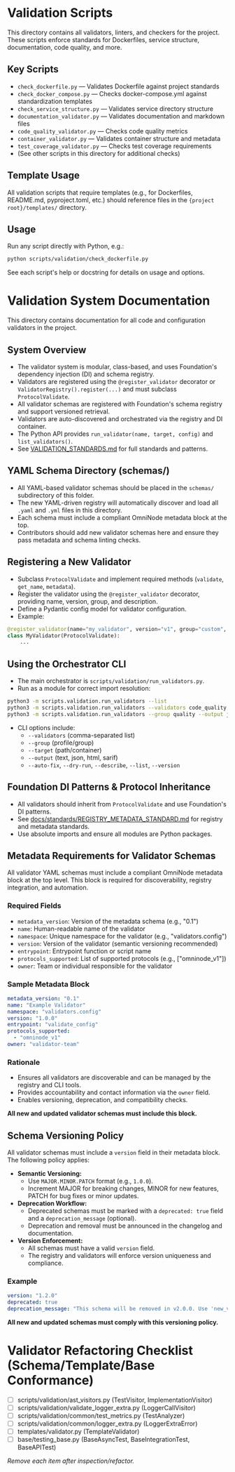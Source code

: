 # Validation Scripts

This directory contains all validators, linters, and checkers for the project. These scripts enforce standards for Dockerfiles, service structure, documentation, code quality, and more.

## Key Scripts
- `check_dockerfile.py` — Validates Dockerfile against project standards
- `check_docker_compose.py` — Checks docker-compose.yml against standardization templates
- `check_service_structure.py` — Validates service directory structure
- `documentation_validator.py` — Validates documentation and markdown files
- `code_quality_validator.py` — Checks code quality metrics
- `container_validator.py` — Validates container structure and metadata
- `test_coverage_validator.py` — Checks test coverage requirements
- (See other scripts in this directory for additional checks)

## Template Usage
All validation scripts that require templates (e.g., for Dockerfiles, README.md, pyproject.toml, etc.) should reference files in the `{project root}/templates/` directory.

## Usage
Run any script directly with Python, e.g.:
```bash
python scripts/validation/check_dockerfile.py
```

See each script's help or docstring for details on usage and options.

# Validation System Documentation

This directory contains documentation for all code and configuration validators in the project.

## System Overview
- The validator system is modular, class-based, and uses Foundation's dependency injection (DI) and schema registry.
- Validators are registered using the `@register_validator` decorator or `ValidatorRegistry().register(...)` and must subclass `ProtocolValidate`.
- All validator schemas are registered with Foundation's schema registry and support versioned retrieval.
- Validators are auto-discovered and orchestrated via the registry and DI container.
- The Python API provides `run_validator(name, target, config)` and `list_validators()`.
- See [VALIDATION_STANDARDS.md](./VALIDATION_STANDARDS.md) for full standards and patterns.

## YAML Schema Directory (schemas/)
- All YAML-based validator schemas should be placed in the `schemas/` subdirectory of this folder.
- The new YAML-driven registry will automatically discover and load all `.yaml` and `.yml` files in this directory.
- Each schema must include a compliant OmniNode metadata block at the top.
- Contributors should add new validator schemas here and ensure they pass metadata and schema linting checks.

## Registering a New Validator
- Subclass `ProtocolValidate` and implement required methods (`validate`, `get_name`, `metadata`).
- Register the validator using the `@register_validator` decorator, providing name, version, group, and description.
- Define a Pydantic config model for validator configuration.
- Example:

```python
@register_validator(name="my_validator", version="v1", group="custom", description="Describe what this validator does.")
class MyValidator(ProtocolValidate):
    ...
```

## Using the Orchestrator CLI
- The main orchestrator is `scripts/validation/run_validators.py`.
- Run as a module for correct import resolution:

```bash
python3 -m scripts.validation.run_validators --list
python3 -m scripts.validation.run_validators --validators code_quality,solid_checker --target containers/foundation
python3 -m scripts.validation.run_validators --group quality --output json
```
- CLI options include:
  - `--validators` (comma-separated list)
  - `--group` (profile/group)
  - `--target` (path/container)
  - `--output` (text, json, html, sarif)
  - `--auto-fix`, `--dry-run`, `--describe`, `--list`, `--version`

## Foundation DI Patterns & Protocol Inheritance
- All validators should inherit from `ProtocolValidate` and use Foundation's DI patterns.
- See [docs/standards/REGISTRY_METADATA_STANDARD.md](../standards/REGISTRY_METADATA_STANDARD.md) for registry and metadata standards.
- Use absolute imports and ensure all modules are Python packages.

## Metadata Requirements for Validator Schemas

All validator YAML schemas must include a compliant OmniNode metadata block at the top level. This block is required for discoverability, registry integration, and automation.

### Required Fields
- `metadata_version`: Version of the metadata schema (e.g., "0.1")
- `name`: Human-readable name of the validator
- `namespace`: Unique namespace for the validator (e.g., "validators.config")
- `version`: Version of the validator (semantic versioning recommended)
- `entrypoint`: Entrypoint function or script name
- `protocols_supported`: List of supported protocols (e.g., ["omninode_v1"])
- `owner`: Team or individual responsible for the validator

### Sample Metadata Block
```yaml
metadata_version: "0.1"
name: "Example Validator"
namespace: "validators.config"
version: "1.0.0"
entrypoint: "validate_config"
protocols_supported:
  - "omninode_v1"
owner: "validator-team"
```

### Rationale
- Ensures all validators are discoverable and can be managed by the registry and CLI tools.
- Provides accountability and contact information via the `owner` field.
- Enables versioning, deprecation, and compatibility checks.

**All new and updated validator schemas must include this block.**

## Schema Versioning Policy

All validator schemas must include a `version` field in their metadata block. The following policy applies:

- **Semantic Versioning:**
  - Use `MAJOR.MINOR.PATCH` format (e.g., `1.0.0`).
  - Increment MAJOR for breaking changes, MINOR for new features, PATCH for bug fixes or minor updates.
- **Deprecation Workflow:**
  - Deprecated schemas must be marked with a `deprecated: true` field and a `deprecation_message` (optional).
  - Deprecation and removal must be announced in the changelog and documentation.
- **Version Enforcement:**
  - All schemas must have a valid `version` field.
  - The registry and validators will enforce version uniqueness and compliance.

### Example
```yaml
version: "1.2.0"
deprecated: true
deprecation_message: "This schema will be removed in v2.0.0. Use 'new_validator' instead."
```

**All new and updated schemas must comply with this versioning policy.**

# Validator Refactoring Checklist (Schema/Template/Base Conformance)

- [ ] scripts/validation/ast_visitors.py (TestVisitor, ImplementationVisitor)
- [ ] scripts/validation/validate_logger_extra.py (LoggerCallVisitor)
- [ ] scripts/validation/common/test_metrics.py (TestAnalyzer)
- [ ] scripts/validation/common/logger_extra.py (LoggerExtraError)
- [ ] templates/validator.py (TemplateValidator)
- [ ] base/testing_base.py (BaseAsyncTest, BaseIntegrationTest, BaseAPITest)

*Remove each item after inspection/refactor.*
